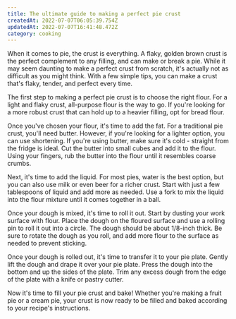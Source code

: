 ```yaml
---
title: The ultimate guide to making a perfect pie crust
createdAt: 2022-07-07T06:05:39.754Z
updatedAt: 2022-07-07T16:41:48.472Z
category: cooking
---
```


When it comes to pie, the crust is everything. A flaky, golden brown crust is the perfect complement to any filling, and can make or break a pie. While it may seem daunting to make a perfect crust from scratch, it's actually not as difficult as you might think. With a few simple tips, you can make a crust that's flaky, tender, and perfect every time.

The first step to making a perfect pie crust is to choose the right flour. For a light and flaky crust, all-purpose flour is the way to go. If you're looking for a more robust crust that can hold up to a heavier filling, opt for bread flour.

Once you've chosen your flour, it's time to add the fat. For a traditional pie crust, you'll need butter. However, if you're looking for a lighter option, you can use shortening. If you're using butter, make sure it's cold - straight from the fridge is ideal. Cut the butter into small cubes and add it to the flour. Using your fingers, rub the butter into the flour until it resembles coarse crumbs.

Next, it's time to add the liquid. For most pies, water is the best option, but you can also use milk or even beer for a richer crust. Start with just a few tablespoons of liquid and add more as needed. Use a fork to mix the liquid into the flour mixture until it comes together in a ball.

Once your dough is mixed, it's time to roll it out. Start by dusting your work surface with flour. Place the dough on the floured surface and use a rolling pin to roll it out into a circle. The dough should be about 1/8-inch thick. Be sure to rotate the dough as you roll, and add more flour to the surface as needed to prevent sticking.

Once your dough is rolled out, it's time to transfer it to your pie plate. Gently lift the dough and drape it over your pie plate. Press the dough into the bottom and up the sides of the plate. Trim any excess dough from the edge of the plate with a knife or pastry cutter.

Now it's time to fill your pie crust and bake! Whether you're making a fruit pie or a cream pie, your crust is now ready to be filled and baked according to your recipe's instructions.
